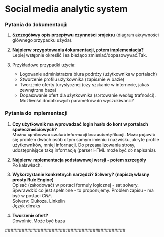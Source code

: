 # Social media analytic system

### Pytania do dokumentacji:
1. **Szczegółowy opis przepływu czynności projektu** (diagram aktywności głównego przypadku użycia).

2. **Najpierw przygotowania dokumentacji, potem implementacja?**   
Lepiej wstępnie określić i na bieżąco zmieniać/dopasowywać.Tak.


3. Przykładowe przypadki użycia:
	- Logowanie administratora biura podróży (użytkownika w portalach)
	- Stworzenie profilu użytkownika (zapisanie w bazie) 
	- Tworzenie oferty turystycznej (czy szukanie w internecie, jakaś zewnętrzna baza)
	- Dopasowanie ofert dla użytkownika (sortowanie według trafności). Możliwość dodatkowych parametrów do wyszukiwania?

### Pytania do implementacji
1. **Czy użytkownik ma wprowadzać login hasło do kont w portalach społecznościowych?**  
Można spróbować szukać informacji bez autentyfikacji. Może pojawić się problem dwóch osób o tym samym imieniu i nazwisku, ukryte profile użytkowników, mniej informacji. Do przeanalizowania strony, udostępniające taką informację (parser HTML może być do napisania).


2. **Najpierw implementacja podstawowej wersji - potem szczegóły**  
Po kaławkach.


3. **Wykorzystanie konkretnych narzędzi? Solwery? (napiszę własny prosty Rule Engine)**  
Opisać (zakodować) w postaci formuły logicznej - sat solvery. Spwrawdzić co jest spełnione - to proponujemy. Problem zapisu - ma być w postaci *CNF*.  
Solvery: Glukoza, Linkelin  
Język dimaks


4. **Tworzenie ofert?**  
Dowolnie. Może być baza

############################################

